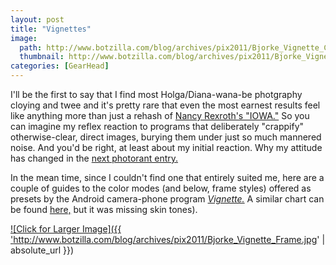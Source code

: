 ```yaml
---
layout: post
title: "Vignettes"
image:
  path: http://www.botzilla.com/blog/archives/pix2011/Bjorke_Vignette_Color_Full.jpg
  thumbnail: http://www.botzilla.com/blog/archives/pix2011/Bjorke_Vignette_Color.jpg
categories: [GearHead]
---
```



I'll be the first to say that I find most Holga/Diana-wana-be photgraphy cloying and twee and it's pretty rare that even the most earnest results feel like anything more than just a rehash of <a href="http://www.foundobjectsgallery.com/bartender/2008/02/07/nancy-rexroth/">Nancy Rexroth's "IOWA."</a> So you can imagine my reflex reaction to programs that deliberately "crappify" otherwise-clear, direct images, burying them under just so much mannered noise. And you'd be right, at least about my initial reaction. Why my attitude has changed in the <a href="/blog/archives/000732.html">next photorant entry.</a>

In the mean time, since I couldn't find one that entirely suited me, here are a couple of guides to the color modes (and below, frame styles) offered as presets by the Android camera-phone program <a href="http://neilandtheresa.co.uk/Android/Vignette/"><i>Vignette.</i></a> A similar chart can be found <a href="http://www.schussman.com/article/great-android-apps-vignette">here,</a> but it was missing skin tones). 

<!--more-->
<a href="http://www.botzilla.com/blog/archives/pix2011/Bjorke_Vignette_Frame_Full.jpg">

![Click for Larger Image]({{ 'http://www.botzilla.com/blog/archives/pix2011/Bjorke_Vignette_Frame.jpg' | absolute_url }})

